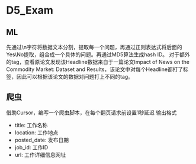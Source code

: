 # D5_Exam

## ML
先通过\n字符将数据文本分割，提取每一个问题，再通过正则表达式将后面的Yes\No提取，组合成一个具体的问题。再通过MD5算法生成hash ID。
对于额外的tag，查看原论文发现该Headline数据来自于一篇论文Impact of News on the Commodity Market: Dataset and Results，该论文中对每个Headline都打了标签，因此可以根据该论文的数据对问题打上不同的tag。

## 爬虫
借助Cursor，编写一个爬虫脚本，在每个翻页请求前设置1秒延迟
输出格式
- title: 工作名称
- location: 工作地点 
- posted_date: 发布日期
- job_id: 工作ID
- url: 工作详细信息网址